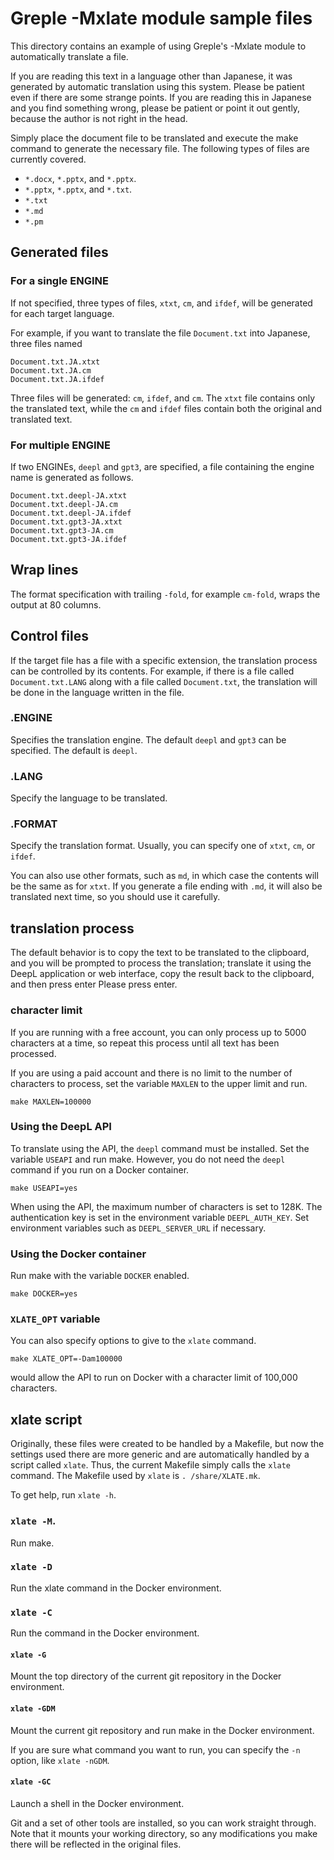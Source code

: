 # Greple -Mxlate module sample files

This directory contains an example of using Greple's -Mxlate module to automatically translate a file.

If you are reading this text in a language other than Japanese, it was generated by automatic translation using this system. Please be patient even if there are some strange points. If you are reading this in Japanese and you find something wrong, please be patient or point it out gently, because the author is not right in the head.

Simply place the document file to be translated and execute the make command to generate the necessary file. The following types of files are currently covered.

- `*.docx`, `*.pptx`, and `*.pptx`.
- `*.pptx`, `*.pptx`, and `*.txt`.
- `*.txt`
- `*.md`
- `*.pm`

## Generated files

### For a single ENGINE

If not specified, three types of files, `xtxt`, `cm`, and `ifdef`, will be generated for each target language.

For example, if you want to translate the file `Document.txt` into Japanese, three files named

    Document.txt.JA.xtxt
    Document.txt.JA.cm
    Document.txt.JA.ifdef

Three files will be generated: `cm`, `ifdef`, and `cm`. The `xtxt` file contains only the translated text, while the `cm` and `ifdef` files contain both the original and translated text.

### For multiple ENGINE

If two ENGINEs, `deepl` and `gpt3`, are specified, a file containing the engine name is generated as follows.

    Document.txt.deepl-JA.xtxt
    Document.txt.deepl-JA.cm
    Document.txt.deepl-JA.ifdef
    Document.txt.gpt3-JA.xtxt
    Document.txt.gpt3-JA.cm
    Document.txt.gpt3-JA.ifdef

## Wrap lines

The format specification with trailing `-fold`, for example `cm-fold`, wraps the output at 80 columns.

## Control files

If the target file has a file with a specific extension, the translation process can be controlled by its contents. For example, if there is a file called `Document.txt.LANG` along with a file called `Document.txt`, the translation will be done in the language written in the file.

### .ENGINE

Specifies the translation engine. The default `deepl` and `gpt3` can be specified. The default is `deepl`.

### .LANG

Specify the language to be translated.

### .FORMAT

Specify the translation format. Usually, you can specify one of `xtxt`, `cm`, or `ifdef`.

You can also use other formats, such as `md`, in which case the contents will be the same as for `xtxt`. If you generate a file ending with `.md`, it will also be translated next time, so you should use it carefully.

## translation process

The default behavior is to copy the text to be translated to the clipboard, and you will be prompted to process the translation; translate it using the DeepL application or web interface, copy the result back to the clipboard, and then press enter Please press enter.

### character limit

If you are running with a free account, you can only process up to 5000 characters at a time, so repeat this process until all text has been processed.

If you are using a paid account and there is no limit to the number of characters to process, set the variable `MAXLEN` to the upper limit and run.

    make MAXLEN=100000

### Using the DeepL API

To translate using the API, the `deepl` command must be installed. Set the variable `USEAPI` and run make. However, you do not need the `deepl` command if you run on a Docker container.

    make USEAPI=yes

When using the API, the maximum number of characters is set to 128K. The authentication key is set in the environment variable `DEEPL_AUTH_KEY`. Set environment variables such as `DEEPL_SERVER_URL` if necessary.

### Using the Docker container

Run make with the variable `DOCKER` enabled.

    make DOCKER=yes

### `XLATE_OPT` variable

You can also specify options to give to the `xlate` command.

    make XLATE_OPT=-Dam100000

would allow the API to run on Docker with a character limit of 100,000 characters.

## xlate script

Originally, these files were created to be handled by a Makefile, but now the settings used there are more generic and are automatically handled by a script called `xlate`. Thus, the current Makefile simply calls the `xlate` command. The Makefile used by `xlate` is `. /share/XLATE.mk`.

To get help, run `xlate -h`.

### `xlate -M`.

Run make.

### `xlate -D`

Run the xlate command in the Docker environment.

### `xlate -C`

Run the command in the Docker environment.

#### `xlate -G`

Mount the top directory of the current git repository in the Docker environment.

#### `xlate -GDM`

Mount the current git repository and run make in the Docker environment.

If you are sure what command you want to run, you can specify the `-n` option, like `xlate -nGDM`.

#### `xlate -GC`

Launch a shell in the Docker environment.

Git and a set of other tools are installed, so you can work straight through. Note that it mounts your working directory, so any modifications you make there will be reflected in the original files.
